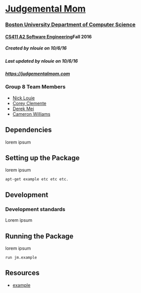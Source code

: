 # [Judgemental Mom](https://judgementalmom.com)
### [Boston University Department of Computer Science](http://www.bu.edu/cs/)
#### [CS411 A2 Software Engineering](http://sites.bu.edu/perryd/cs411-software-engineering/)Fall 2016
##### Created by nlouie on 10/6/16
##### Last updated by nlouie on 10/6/16
##### https://judgementalmom.com

### Group 8 Team Members
- [Nick Louie](mailto:nlouie@bu.edu)
- [Corey Clemente](mailto:coreycle@bu.edu)
- [Derek Mei](mailto:dmei3010@bu.edu)
- [Cameron Williams](mailto:camwill@bu.edu)

## Dependencies

lorem ipsum

## Setting up the Package

lorem ipsum

`apt-get example etc etc etc.`

## Development
### Development standards
Lorem ipsum


## Running the Package

lorem ipsum

`run jm.example`

## Resources

- [example](example.com)

